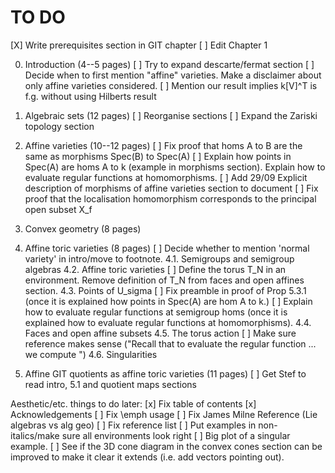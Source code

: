 # TO DO
[X] Write prerequisites section in GIT chapter
[ ] Edit Chapter 1

0. Introduction (4--5 pages)
[ ] Try to expand descarte/fermat section
[ ] Decide when to first mention "affine" varieties. Make a disclaimer about only affine varieties considered.
[ ] Mention our result implies k[V]^T is f.g. without using Hilberts result

1. Algebraic sets (12 pages)
[ ] Reorganise sections
[ ] Expand the Zariski topology section 

2. Affine varieties (10--12 pages)
[ ] Fix proof that homs A to B are the same as morphisms Spec(B) to Spec(A)
[ ] Explain how points in Spec(A) are homs A to k (example in morphisms section). Explain how to evaluate regular functions at homomorphisms.
[ ] Add 29/09 Explicit description of morphisms of affine varieties section to document
[ ] Fix proof that the localisation homomorphism corresponds to the principal open subset X_f

3. Convex geometry (8 pages)

4. Affine toric varieties (8 pages)
[ ] Decide whether to mention 'normal variety' in intro/move to footnote.
4.1. Semigroups and semigroup algebras
4.2. Affine toric varieties
[ ] Define the torus T_N in an environment. Remove definition of T_N from faces and open affines section.
4.3. Points of U_sigma
[ ] Fix preamble in proof of Prop 5.3.1 (once it is explained how points in Spec(A) are hom A to k.)
[ ] Explain how to evaluate regular functions at semigroup homs (once it is explained how to evaluate regular functions at homomorphisms).
4.4. Faces and open affine subsets
4.5. The torus action
[ ] Make sure reference makes sense ("Recall that to evaluate the regular function ... we compute ")
4.6. Singularities

5. Affine GIT quotients as affine toric varieties (11 pages)
[ ] Get Stef to read intro, 5.1 and quotient maps sections

Aesthetic/etc. things to do later:
[x] Fix table of contents
[x] Acknowledgements
[ ] Fix \emph usage
[ ] Fix James Milne Reference (Lie algebras vs alg geo)
[ ] Fix reference list
[ ] Put examples in non-italics/make sure all environments look right
[ ] Big plot of a singular example.
[ ] See if the 3D cone diagram in the convex cones section can be improved to make it clear it extends (i.e. add vectors pointing out).